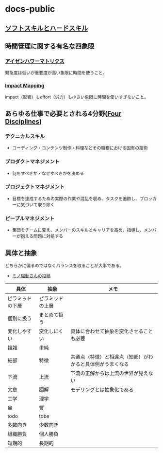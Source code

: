 # docs-public

## [ソフトスキルとハードスキル](https://directscout.recruit.co.jp/contents/article/17603/)

## 時間管理に関する有名な四象限

### [アイゼンハワーマトリクス](https://www.franklinplanner.jp/learning/planner/04.html)

緊急度は低いが重要度が高い象限に時間を使うこと。

### [Impact Mapping](https://www.intercom.com/blog/first-rule-prioritization-no-snacking/)

impact（影響）もeffort（労力）も小さい象限に時間を使いすぎないこと。

## あらゆる仕事で必要とされる4分野([Four Disciplines](https://www.alphalist.com/blog/ic-career-track-job-titles-and-roles-in-tech))

### テクニカルスキル

* コーディング・コンテンツ制作・料理などその職務における固有の技術

### プロダクトマネジメント

* 何をすべきか・なぜすべきかを決める

### プロジェクトマネジメント

* 目標を達成するための実際の作業や混乱を収め、タスクを追跡し、ブロッカーに気づいて取り除く

### ピープルマネジメント

* 集団をチームに変え、メンバーのスキルとキャリアを高め、指導し、メンバーが抱える問題に対処する

## 具体と抽象

どちらかに偏るのではなくバランスを取ることが大事である。

* [ミノ駆動さんの投稿](https://x.com/MinoDriven/status/1849799614888804477)

|具体|抽象|メモ|
|-|-|-|
|ピラミッドの下層|ピラミッドの上層| |
|個別に扱う|まとめて扱う| |
|変化しやすい|変化しにくい|具体に合わせて抽象を変化させることも必要|
|複雑|単純| |
|細部|特徴|共通点（特徴）と相違点（細部）がわかると具体例がうまくなる |
|下流|上流|下流の正解からは上流の世界が見えない|
|文章|図解|モデリングとは抽象化である|
|工学|理学| |
|量|質| |
|todo|tobe| |
|多数向き|少数向き| |
|組織勝負|個人勝負| |
|短期的|長期的| |
